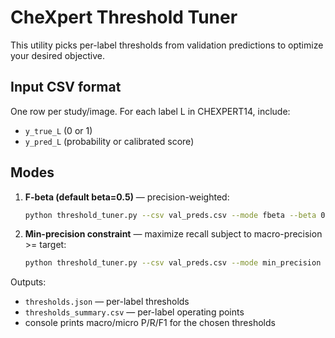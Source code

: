 
# CheXpert Threshold Tuner

This utility picks per-label thresholds from validation predictions to optimize your desired objective.

## Input CSV format
One row per study/image. For each label L in CHEXPERT14, include:
- `y_true_L` (0 or 1)
- `y_pred_L` (probability or calibrated score)

## Modes
1. **F-beta (default beta=0.5)** — precision-weighted:
   ```bash
   python threshold_tuner.py --csv val_preds.csv --mode fbeta --beta 0.5
   ```
2. **Min-precision constraint** — maximize recall subject to macro-precision >= target:
   ```bash
   python threshold_tuner.py --csv val_preds.csv --mode min_precision --min_macro_precision 0.60
   ```

Outputs:
- `thresholds.json` — per-label thresholds
- `thresholds_summary.csv` — per-label operating points
- console prints macro/micro P/R/F1 for the chosen thresholds
